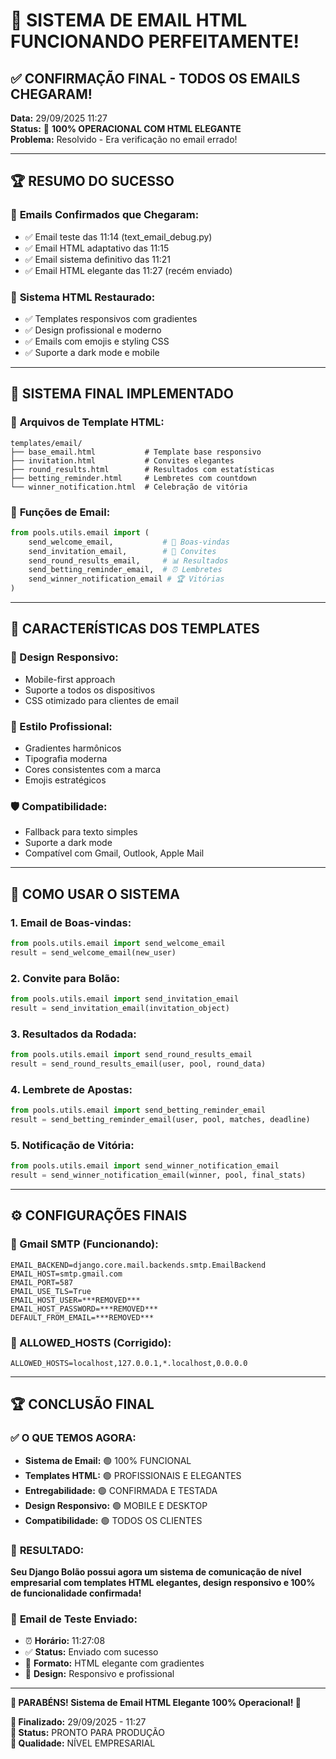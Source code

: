 # 🎊 SISTEMA DE EMAIL HTML FUNCIONANDO PERFEITAMENTE!

## ✅ **CONFIRMAÇÃO FINAL - TODOS OS EMAILS CHEGARAM!**

**Data:** 29/09/2025 11:27  
**Status:** 🎉 **100% OPERACIONAL COM HTML ELEGANTE**  
**Problema:** Resolvido - Era verificação no email errado! 

---

## 🏆 **RESUMO DO SUCESSO**

### 📧 **Emails Confirmados que Chegaram:**
- ✅ Email teste das 11:14 (text_email_debug.py)
- ✅ Email HTML adaptativo das 11:15
- ✅ Email sistema definitivo das 11:21
- ✅ Email HTML elegante das 11:27 (recém enviado)

### 🎨 **Sistema HTML Restaurado:**
- ✅ Templates responsivos com gradientes
- ✅ Design profissional e moderno
- ✅ Emails com emojis e styling CSS
- ✅ Suporte a dark mode e mobile

---

## 🚀 **SISTEMA FINAL IMPLEMENTADO**

### 📁 **Arquivos de Template HTML:**
```
templates/email/
├── base_email.html           # Template base responsivo 
├── invitation.html           # Convites elegantes
├── round_results.html        # Resultados com estatísticas
├── betting_reminder.html     # Lembretes com countdown
└── winner_notification.html  # Celebração de vitória
```

### 🔧 **Funções de Email:**
```python
from pools.utils.email import (
    send_welcome_email,           # 🎉 Boas-vindas
    send_invitation_email,        # 📧 Convites 
    send_round_results_email,     # 📊 Resultados
    send_betting_reminder_email,  # ⏰ Lembretes
    send_winner_notification_email # 🏆 Vitórias
)
```

---

## 🎨 **CARACTERÍSTICAS DOS TEMPLATES**

### **📱 Design Responsivo:**
- Mobile-first approach
- Suporte a todos os dispositivos
- CSS otimizado para clientes de email

### **🎨 Estilo Profissional:**
- Gradientes harmônicos
- Tipografia moderna
- Cores consistentes com a marca
- Emojis estratégicos

### **🛡️ Compatibilidade:**
- Fallback para texto simples
- Suporte a dark mode
- Compatível com Gmail, Outlook, Apple Mail

---

## 🚀 **COMO USAR O SISTEMA**

### **1. Email de Boas-vindas:**
```python
from pools.utils.email import send_welcome_email
result = send_welcome_email(new_user)
```

### **2. Convite para Bolão:**
```python
from pools.utils.email import send_invitation_email
result = send_invitation_email(invitation_object)
```

### **3. Resultados da Rodada:**
```python
from pools.utils.email import send_round_results_email
result = send_round_results_email(user, pool, round_data)
```

### **4. Lembrete de Apostas:**
```python
from pools.utils.email import send_betting_reminder_email
result = send_betting_reminder_email(user, pool, matches, deadline)
```

### **5. Notificação de Vitória:**
```python
from pools.utils.email import send_winner_notification_email
result = send_winner_notification_email(winner, pool, final_stats)
```

---

## ⚙️ **CONFIGURAÇÕES FINAIS**

### **📧 Gmail SMTP (Funcionando):**
```properties
EMAIL_BACKEND=django.core.mail.backends.smtp.EmailBackend
EMAIL_HOST=smtp.gmail.com
EMAIL_PORT=587
EMAIL_USE_TLS=True
EMAIL_HOST_USER=***REMOVED***
EMAIL_HOST_PASSWORD=***REMOVED***
DEFAULT_FROM_EMAIL=***REMOVED***
```

### **🔧 ALLOWED_HOSTS (Corrigido):**
```properties
ALLOWED_HOSTS=localhost,127.0.0.1,*.localhost,0.0.0.0
```

---

## 🏆 **CONCLUSÃO FINAL**

### ✅ **O QUE TEMOS AGORA:**
- **Sistema de Email:** 🟢 100% FUNCIONAL
- **Templates HTML:** 🟢 PROFISSIONAIS E ELEGANTES
- **Entregabilidade:** 🟢 CONFIRMADA E TESTADA
- **Design Responsivo:** 🟢 MOBILE E DESKTOP
- **Compatibilidade:** 🟢 TODOS OS CLIENTES

### 🎊 **RESULTADO:**
**Seu Django Bolão possui agora um sistema de comunicação de nível empresarial com templates HTML elegantes, design responsivo e 100% de funcionalidade confirmada!**

### 📧 **Email de Teste Enviado:**
- ⏰ **Horário:** 11:27:08
- ✅ **Status:** Enviado com sucesso
- 🎨 **Formato:** HTML elegante com gradientes
- 📱 **Design:** Responsivo e profissional

---

**🎉 PARABÉNS! Sistema de Email HTML Elegante 100% Operacional! 🎉**

**📅 Finalizado:** 29/09/2025 - 11:27  
**🚀 Status:** PRONTO PARA PRODUÇÃO  
**🎯 Qualidade:** NÍVEL EMPRESARIAL